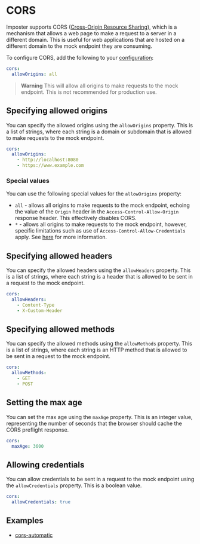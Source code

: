 # CORS

Imposter supports CORS ([Cross-Origin Resource Sharing](https://developer.mozilla.org/en-US/docs/Web/HTTP/CORS)), which is a mechanism that allows a web page to make a request to a server in a different domain. This is useful for web applications that are hosted on a different domain to the mock endpoint they are consuming.

To configure CORS, add the following to your [configuration](./configuration.md):

```yaml
cors:
  allowOrigins: all
```

> **Warning**
> This will allow all origins to make requests to the mock endpoint. This is not recommended for production use.

## Specifying allowed origins

You can specify the allowed origins using the `allowOrigins` property. This is a list of strings, where each string is a domain or subdomain that is allowed to make requests to the mock endpoint.

```yaml
cors:
  allowOrigins:
    - http://localhost:8080
    - https://www.example.com 
```

### Special values

You can use the following special values for the `allowOrigins` property:

* `all` - allows all origins to make requests to the mock endpoint, echoing the value of the `Origin` header in the `Access-Control-Allow-Origin` response header. This effectively disables CORS.
* `*` - allows all origins to make requests to the mock endpoint, however, specific limitations such as use of `Access-Control-Allow-Credentials` apply. See [here](https://developer.mozilla.org/en-US/docs/Web/HTTP/CORS#access-control-allow-origin) for more information.

## Specifying allowed headers

You can specify the allowed headers using the `allowHeaders` property. This is a list of strings, where each string is a header that is allowed to be sent in a request to the mock endpoint.

```yaml
cors:
  allowHeaders:
    - Content-Type
    - X-Custom-Header
```

## Specifying allowed methods

You can specify the allowed methods using the `allowMethods` property. This is a list of strings, where each string is an HTTP method that is allowed to be sent in a request to the mock endpoint.

```yaml
cors:
  allowMethods:
    - GET
    - POST
```

## Setting the max age

You can set the max age using the `maxAge` property. This is an integer value, representing the number of seconds that the browser should cache the CORS preflight response.

```yaml
cors:
  maxAge: 3600
```

## Allowing credentials

You can allow credentials to be sent in a request to the mock endpoint using the `allowCredentials` property. This is a boolean value.

```yaml
cors:
  allowCredentials: true
```

## Examples

- [cors-automatic](https://github.com/outofcoffee/imposter/blob/main/examples/rest/cors-automatic/)
